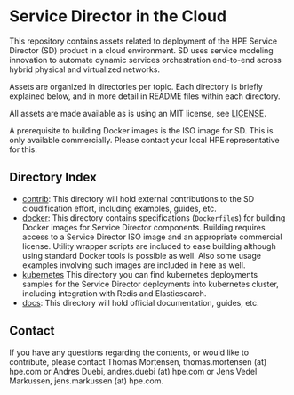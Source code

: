 # Service Director in the Cloud

This repository contains assets related to deployment of the HPE Service Director (SD) product in a cloud environment. SD uses service modeling innovation to automate dynamic services orchestration end-to-end across hybrid physical and virtualized networks.

Assets are organized in directories per topic. Each directory is briefly explained below, and in more detail in README files within each directory.

All assets are made available as is using an MIT license, see [LICENSE](LICENSE).

A prerequisite to building Docker images is the ISO image for SD. This is only available commercially. Please contact your local HPE representative for this.

## Directory Index

- [contrib](contrib): This directory will hold external contributions to the SD cloudification effort, including examples, guides, etc.
- [docker](docker): This directory contains specifications (`Dockerfile`s) for building Docker images for Service Director components. Building requires access to a Service Director ISO image and an appropriate commercial license. Utility wrapper scripts are included to ease building although using standard Docker tools is possible as well. Also some usage examples involving such images are included in here as well.
- [kubernetes](kubernetes) This directory you can find kubernetes deployments samples for the Service Director deployments into kubernetes cluster, including integration with Redis and Elasticsearch.
- [docs](docs): This directory will hold official documentation, guides, etc.

## Contact

If you have any questions regarding the contents, or would like to contribute, please contact Thomas Mortensen, thomas.mortensen (at) hpe.com or Andres Duebi, andres.duebi (at) hpe.com or Jens Vedel Markussen, jens.markussen (at) hpe.com.
